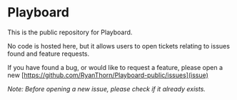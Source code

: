 # Playboard
This is the public repository for Playboard. 

No code is hosted here, but it allows users to open tickets relating to issues found and feature requests.

If you have found a bug, or would like to request a feature, please open a new [https://github.com/RyanThorn/Playboard-public/issues](issue)

*Note: Before opening a new issue, please check if it already exists.*
